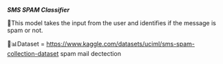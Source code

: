 ***SMS SPAM Classifier***

💬This model takes the input from the user and identifies if the message is spam or not.

📑📊Dataset = https://www.kaggle.com/datasets/uciml/sms-spam-collection-dataset
spam mail dectection
